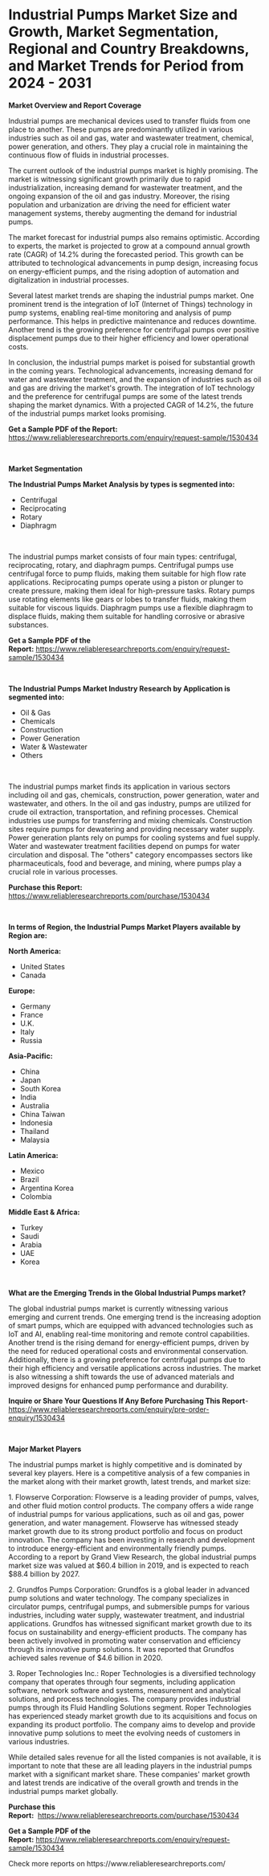 <p><h1>Industrial Pumps Market Size and Growth, Market Segmentation, Regional and Country Breakdowns, and Market Trends for Period from 2024 -  2031</h1></p><p><strong>Market Overview and Report Coverage</strong></p>
<p><p>Industrial pumps are mechanical devices used to transfer fluids from one place to another. These pumps are predominantly utilized in various industries such as oil and gas, water and wastewater treatment, chemical, power generation, and others. They play a crucial role in maintaining the continuous flow of fluids in industrial processes.</p><p>The current outlook of the industrial pumps market is highly promising. The market is witnessing significant growth primarily due to rapid industrialization, increasing demand for wastewater treatment, and the ongoing expansion of the oil and gas industry. Moreover, the rising population and urbanization are driving the need for efficient water management systems, thereby augmenting the demand for industrial pumps.</p><p>The market forecast for industrial pumps also remains optimistic. According to experts, the market is projected to grow at a compound annual growth rate (CAGR) of 14.2% during the forecasted period. This growth can be attributed to technological advancements in pump design, increasing focus on energy-efficient pumps, and the rising adoption of automation and digitalization in industrial processes.</p><p>Several latest market trends are shaping the industrial pumps market. One prominent trend is the integration of IoT (Internet of Things) technology in pump systems, enabling real-time monitoring and analysis of pump performance. This helps in predictive maintenance and reduces downtime. Another trend is the growing preference for centrifugal pumps over positive displacement pumps due to their higher efficiency and lower operational costs.</p><p>In conclusion, the industrial pumps market is poised for substantial growth in the coming years. Technological advancements, increasing demand for water and wastewater treatment, and the expansion of industries such as oil and gas are driving the market's growth. The integration of IoT technology and the preference for centrifugal pumps are some of the latest trends shaping the market dynamics. With a projected CAGR of 14.2%, the future of the industrial pumps market looks promising.</p></p>
<p><strong>Get a Sample PDF of the Report:</strong> <a href="https://www.reliableresearchreports.com/enquiry/request-sample/1530434">https://www.reliableresearchreports.com/enquiry/request-sample/1530434</a></p>
<p>&nbsp;</p>
<p><strong>Market Segmentation</strong></p>
<p><strong>The Industrial Pumps Market Analysis by types is segmented into:</strong></p>
<p><ul><li>Centrifugal</li><li>Reciprocating</li><li>Rotary</li><li>Diaphragm</li></ul></p>
<p>&nbsp;</p>
<p><p>The industrial pumps market consists of four main types: centrifugal, reciprocating, rotary, and diaphragm pumps. Centrifugal pumps use centrifugal force to pump fluids, making them suitable for high flow rate applications. Reciprocating pumps operate using a piston or plunger to create pressure, making them ideal for high-pressure tasks. Rotary pumps use rotating elements like gears or lobes to transfer fluids, making them suitable for viscous liquids. Diaphragm pumps use a flexible diaphragm to displace fluids, making them suitable for handling corrosive or abrasive substances.</p></p>
<p><strong>Get a Sample PDF of the Report:</strong>&nbsp;<a href="https://www.reliableresearchreports.com/enquiry/request-sample/1530434">https://www.reliableresearchreports.com/enquiry/request-sample/1530434</a></p>
<p>&nbsp;</p>
<p><strong>The Industrial Pumps Market Industry Research by Application is segmented into:</strong></p>
<p><ul><li>Oil & Gas</li><li>Chemicals</li><li>Construction</li><li>Power Generation</li><li>Water & Wastewater</li><li>Others</li></ul></p>
<p>&nbsp;</p>
<p><p>The industrial pumps market finds its application in various sectors including oil and gas, chemicals, construction, power generation, water and wastewater, and others. In the oil and gas industry, pumps are utilized for crude oil extraction, transportation, and refining processes. Chemical industries use pumps for transferring and mixing chemicals. Construction sites require pumps for dewatering and providing necessary water supply. Power generation plants rely on pumps for cooling systems and fuel supply. Water and wastewater treatment facilities depend on pumps for water circulation and disposal. The "others" category encompasses sectors like pharmaceuticals, food and beverage, and mining, where pumps play a crucial role in various processes.</p></p>
<p><strong>Purchase this Report:</strong>&nbsp; <a href="https://www.reliableresearchreports.com/purchase/1530434">https://www.reliableresearchreports.com/purchase/1530434</a></p>
<p>&nbsp;</p>
<p><strong>In terms of Region, the Industrial Pumps Market Players available by Region are:</strong></p>
<p>
    <p> <strong> North America: </strong>
        <ul>
            <li>United States</li>
            <li>Canada</li>
        </ul>
        </p> 
    <p> <strong> Europe: </strong>
        <ul>
            <li>Germany</li>
            <li>France</li>
            <li>U.K.</li>
            <li>Italy</li>
            <li>Russia</li>
        </ul>
        </p> 
    <p> <strong> Asia-Pacific: </strong>
        <ul>
            <li>China</li>
            <li>Japan</li>
            <li>South Korea</li>
            <li>India</li>
            <li>Australia</li>
            <li>China Taiwan</li>
            <li>Indonesia</li>
            <li>Thailand</li>
            <li>Malaysia</li>
        </ul>
        </p> 
    <p> <strong> Latin America: </strong>
        <ul>
            <li>Mexico</li>
            <li>Brazil</li>
            <li>Argentina Korea</li>
            <li>Colombia</li>
        </ul>
        </p> 
    <p> <strong> Middle East & Africa: </strong>
        <ul>
            <li>Turkey</li>
            <li>Saudi</li>
            <li>Arabia</li>
            <li>UAE</li>
            <li>Korea</li>
        </ul>
    </p>
    </p>
<p>&nbsp;</p>
<p><strong>What are the Emerging Trends in the Global Industrial Pumps market?</strong></p>
<p><p>The global industrial pumps market is currently witnessing various emerging and current trends. One emerging trend is the increasing adoption of smart pumps, which are equipped with advanced technologies such as IoT and AI, enabling real-time monitoring and remote control capabilities. Another trend is the rising demand for energy-efficient pumps, driven by the need for reduced operational costs and environmental conservation. Additionally, there is a growing preference for centrifugal pumps due to their high efficiency and versatile applications across industries. The market is also witnessing a shift towards the use of advanced materials and improved designs for enhanced pump performance and durability.</p></p>
<p><strong>Inquire or Share Your Questions If Any Before Purchasing This Report</strong>- <a href="https://www.reliableresearchreports.com/enquiry/pre-order-enquiry/1530434">https://www.reliableresearchreports.com/enquiry/pre-order-enquiry/1530434</a></p>
<p>&nbsp;</p>
<p><strong>Major Market Players</strong></p>
<p><p>The industrial pumps market is highly competitive and is dominated by several key players. Here is a competitive analysis of a few companies in the market along with their market growth, latest trends, and market size:</p><p>1. Flowserve Corporation: Flowserve is a leading provider of pumps, valves, and other fluid motion control products. The company offers a wide range of industrial pumps for various applications, such as oil and gas, power generation, and water management. Flowserve has witnessed steady market growth due to its strong product portfolio and focus on product innovation. The company has been investing in research and development to introduce energy-efficient and environmentally friendly pumps. According to a report by Grand View Research, the global industrial pumps market size was valued at $60.4 billion in 2019, and is expected to reach $88.4 billion by 2027.</p><p>2. Grundfos Pumps Corporation: Grundfos is a global leader in advanced pump solutions and water technology. The company specializes in circulator pumps, centrifugal pumps, and submersible pumps for various industries, including water supply, wastewater treatment, and industrial applications. Grundfos has witnessed significant market growth due to its focus on sustainability and energy-efficient products. The company has been actively involved in promoting water conservation and efficiency through its innovative pump solutions. It was reported that Grundfos achieved sales revenue of $4.6 billion in 2020.</p><p>3. Roper Technologies Inc.: Roper Technologies is a diversified technology company that operates through four segments, including application software, network software and systems, measurement and analytical solutions, and process technologies. The company provides industrial pumps through its Fluid Handling Solutions segment. Roper Technologies has experienced steady market growth due to its acquisitions and focus on expanding its product portfolio. The company aims to develop and provide innovative pump solutions to meet the evolving needs of customers in various industries.</p><p>While detailed sales revenue for all the listed companies is not available, it is important to note that these are all leading players in the industrial pumps market with a significant market share. These companies' market growth and latest trends are indicative of the overall growth and trends in the industrial pumps market globally.</p></p>
<p><strong>Purchase this Report:</strong>&nbsp;&nbsp;<a href="https://www.reliableresearchreports.com/purchase/1530434">https://www.reliableresearchreports.com/purchase/1530434</a></p>
<p></p>
<p><strong>Get a Sample PDF of the Report:</strong>&nbsp;<a href="https://www.reliableresearchreports.com/enquiry/request-sample/1530434">https://www.reliableresearchreports.com/enquiry/request-sample/1530434</a></p>
<p>Check more reports on https://www.reliableresearchreports.com/</p>